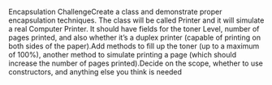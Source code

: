 Encapsulation ChallengeCreate a class and demonstrate proper encapsulation techniques. The class will be called Printer and it will simulate a real Computer Printer. It should have fields for the toner Level, number of pages printed, and also whether it’s a duplex printer (capable of printing on both sides of the paper).Add methods to fill up the toner (up to a maximum of 100%), another method to simulate printing a page (which should increase the number of pages printed).Decide on the scope, whether to use constructors, and anything else you think is needed
